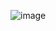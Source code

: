 
![image](https://github.com/Guallitoprogra/Proyecto-2/assets/131787074/d95ec33b-d255-4714-945a-49285c987174)
